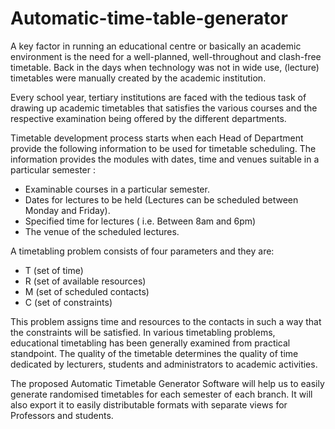 # Automatic-time-table-generator

A key factor in running an educational centre or basically an academic environment is the need for a well-planned, well-throughout and clash-free timetable. Back in the days when technology was not in wide use, (lecture) timetables were manually created by the academic institution.

Every school year, tertiary institutions are faced with the tedious task of drawing up academic
timetables that satisfies the various courses and the respective examination being offered by the
different departments.

Timetable development process starts when each Head of Department provide the following
information to be used for timetable scheduling. The information provides the modules with dates,
time and venues suitable in a particular semester :
 - Examinable courses in a particular semester.
 - Dates for lectures to be held (Lectures can be scheduled between Monday and Friday).
 - Specified time for lectures ( i.e. Between 8am and 6pm)
 - The venue of the scheduled lectures.

A timetabling problem consists of four parameters and they are:
- T (set of time)
- R (set of available resources)
- M (set of scheduled contacts)
- C (set of constraints)

This problem assigns time and resources to the contacts in such a way that the constraints will be
satisfied. In various timetabling problems, educational timetabling has been generally examined
from practical standpoint.
The quality of the timetable determines the quality of time dedicated by lecturers, students and
administrators to academic activities.

The proposed Automatic Timetable Generator Software will help us to easily generate randomised timetables for each semester of each branch. It will also export it to easily distributable formats with separate views for Professors and students.
